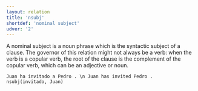 ```yaml
---
layout: relation
title: 'nsubj'
shortdef: 'nominal subject'
udver: '2'
---
```


A nominal subject is a noun phrase which is the syntactic subject of a clause. The governor of this relation might not always be a verb: when the verb is a copular verb, the root of the clause is the complement of the copular verb, which can be an adjective or noun.

~~~ sdparse
Juan ha invitado a Pedro . \n Juan has invited Pedro .
nsubj(invitado, Juan)
~~~
<!-- Interlanguage links updated So kvě 14 19:03:51 CEST 2022 -->
